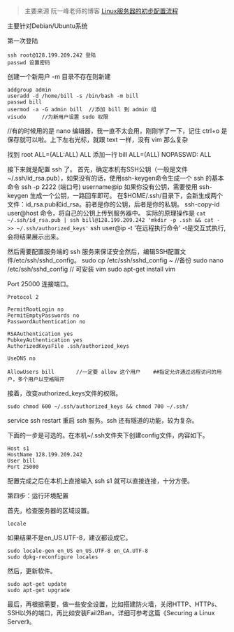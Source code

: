 > 主要来源 阮一峰老师的博客 [Linux服务器的初步配置流程](http://www.ruanyifeng.com/blog/2014/03/server_setup.html)

主要针对Debian/Ubuntu系统

第一次登陆

    ssh root@128.199.209.242 登陆
    passwd 设置密码

创建一个新用户 -m 目录不存在则新建

    addgroup admin
    useradd -d /home/bill -s /bin/bash -m bill  
    passwd bill 
    usermod -a -G admin bill  //添加 bill 到 admin 组
    visudo     //为新用户设置 sudo 权限
  

//有的时候用的是 nano 编辑器，我一直不太会用，刚刚学了一下，记住 ctrl+o 是保存就可以啦。上下左右光标，就跟 text 一样，没有 vim 那么复杂

找到 
root    ALL=(ALL:ALL) ALL
添加一行
bill    ALL=(ALL) NOPASSWD: ALL

接下来就是配置 ssh 了。
首先，确定本机有SSH公钥（一般是文件~/.ssh/id_rsa.pub），如果没有的话，使用ssh-keygen命令生成一个
ssh 的基本命令  ssh -p 2222 (端口号)  username@ip 
如果你没有公钥，需要使用 ssh-keygen 生成一个公钥，一路回车即可。
在$HOME/.ssh/目录下，会新生成两个文件：id_rsa.pub和id_rsa。前者是你的公钥，后者是你的私钥。
ssh-copy-id user@host 命令，将自己的公钥上传到服务器中。
实际的原理操作是
`cat ~/.ssh/id_rsa.pub | ssh bill@128.199.209.242 'mkdir -p .ssh && cat - >> ~/.ssh/authorized_keys'`
ssh user@ip -t '在远程执行命令'        -t是交互式执行,会将结果展示出来。

然后需要配置服务端的 ssh 服务来保证安全然后，编辑SSH配置文件/etc/ssh/sshd_config。
sudo cp /etc/ssh/sshd_config ~ //备份
sudo nano /etc/ssh/sshd_config // 可安装 vim sudo apt-get install vim

Port 25000 连接端口。

```
Protocol 2

PermitRootLogin no
PermitEmptyPasswords no
PasswordAuthentication no

RSAAuthentication yes
PubkeyAuthentication yes
AuthorizedKeysFile .ssh/authorized_keys

UseDNS no

AllowUsers bill       //一定要 allow 这个用户    ##指定允许通过远程访问的用户，多个用户以空格隔开
```


接着，改变authorized_keys文件的权限。


    sudo chmod 600 ~/.ssh/authorized_keys && chmod 700 ~/.ssh/


service ssh restart 重启 ssh 服务。ssh 还有隧道的功能，较为复杂。

下面的一步是可选的。在本机~/.ssh文件夹下创建config文件，内容如下。


    Host s1
    HostName 128.199.209.242
    User bill
    Port 25000

配置完成之后在本机上直接输入 ssh s1 就可以直接连接，十分方便。

第四步：运行环境配置

首先，检查服务器的区域设置。


    locale

如果结果不是en_US.UTF-8，建议都设成它。


    sudo locale-gen en_US en_US.UTF-8 en_CA.UTF-8
    sudo dpkg-reconfigure locales

然后，更新软件。


    sudo apt-get update
    sudo apt-get upgrade


最后，再根据需要，做一些安全设置，比如搭建防火墙，关闭HTTP、HTTPs、SSH以外的端口，再比如安装Fail2Ban，详细可参考这篇《Securing a Linux Server》。








